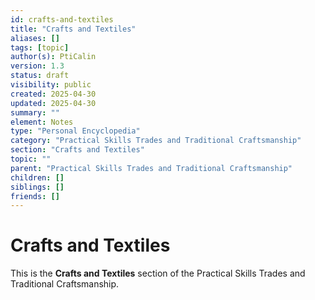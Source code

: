 ```yaml
---
id: crafts-and-textiles
title: "Crafts and Textiles"
aliases: []
tags: [topic]
author(s): PtiCalin
version: 1.3
status: draft
visibility: public
created: 2025-04-30
updated: 2025-04-30
summary: ""
element: Notes
type: "Personal Encyclopedia"
category: "Practical Skills Trades and Traditional Craftsmanship"
section: "Crafts and Textiles"
topic: ""
parent: "Practical Skills Trades and Traditional Craftsmanship"
children: []
siblings: []
friends: []
---
```

# Crafts and Textiles

This is the **Crafts and Textiles** section of the Practical Skills Trades and Traditional Craftsmanship.
